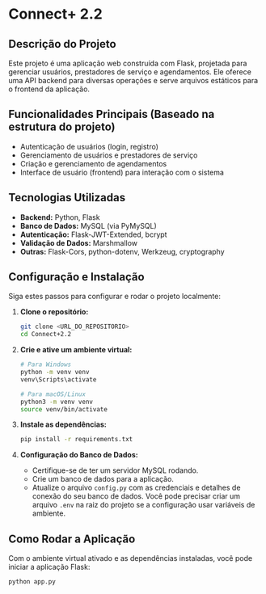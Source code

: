 # Connect+ 2.2

## Descrição do Projeto

Este projeto é uma aplicação web construída com Flask, projetada para gerenciar usuários, prestadores de serviço e agendamentos. Ele oferece uma API backend para diversas operações e serve arquivos estáticos para o frontend da aplicação.

## Funcionalidades Principais (Baseado na estrutura do projeto)

*   Autenticação de usuários (login, registro)
*   Gerenciamento de usuários e prestadores de serviço
*   Criação e gerenciamento de agendamentos
*   Interface de usuário (frontend) para interação com o sistema

## Tecnologias Utilizadas

*   **Backend:** Python, Flask
*   **Banco de Dados:** MySQL (via PyMySQL)
*   **Autenticação:** Flask-JWT-Extended, bcrypt
*   **Validação de Dados:** Marshmallow
*   **Outras:** Flask-Cors, python-dotenv, Werkzeug, cryptography

## Configuração e Instalação

Siga estes passos para configurar e rodar o projeto localmente:

1.  **Clone o repositório:**
    ```bash
    git clone <URL_DO_REPOSITORIO>
    cd Connect+2.2
    ```

2.  **Crie e ative um ambiente virtual:**
    ```bash
    # Para Windows
    python -m venv venv
    venv\Scripts\activate

    # Para macOS/Linux
    python3 -m venv venv
    source venv/bin/activate
    ```

3.  **Instale as dependências:**
    ```bash
    pip install -r requirements.txt
    ```

4.  **Configuração do Banco de Dados:**
    *   Certifique-se de ter um servidor MySQL rodando.
    *   Crie um banco de dados para a aplicação.
    *   Atualize o arquivo `config.py` com as credenciais e detalhes de conexão do seu banco de dados. Você pode precisar criar um arquivo `.env` na raiz do projeto se a configuração usar variáveis de ambiente.

## Como Rodar a Aplicação

Com o ambiente virtual ativado e as dependências instaladas, você pode iniciar a aplicação Flask:

```bash
python app.py
